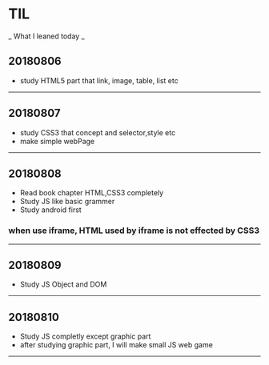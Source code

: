 # TIL
_ What I leaned today _

## 20180806
* study HTML5 part that link, image, table, list etc 
---
## 20180807
* study CSS3 that concept and selector,style etc
* make simple webPage
---
## 20180808
* Read book chapter HTML,CSS3 completely
* Study JS like basic grammer
* Study android first

### when use iframe, HTML used by iframe is not effected by CSS3
---
## 20180809
* Study JS Object and DOM
---
## 20180810
* Study JS completly except graphic part 
* after studying graphic part, I will make small JS web game
---
